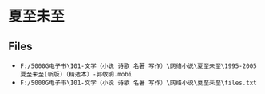 # 夏至未至

## Files

- `F:/5000G电子书\I01-文学（小说 诗歌 名著 写作）\网络小说\夏至未至\1995-2005夏至未至(新版)（精选本）-郭敬明.mobi`
- `F:/5000G电子书\I01-文学（小说 诗歌 名著 写作）\网络小说\夏至未至\files.txt`
